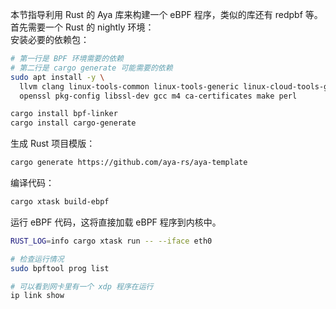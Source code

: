 
本节指导利用 Rust 的 Aya 库来构建一个 eBPF 程序，类似的库还有 redpbf 等。<br />首先需要一个 Rust 的 nightly 环境：<br />安装必要的依赖包：
```bash
# 第一行是 BPF 环境需要的依赖
# 第二行是 cargo generate 可能需要的依赖
sudo apt install -y \
  llvm clang linux-tools-common linux-tools-generic linux-cloud-tools-generic \
  openssl pkg-config libssl-dev gcc m4 ca-certificates make perl

cargo install bpf-linker
cargo install cargo-generate
```
生成 Rust 项目模版：
```bash
cargo generate https://github.com/aya-rs/aya-template
```
编译代码：
```bash
cargo xtask build-ebpf
```
运行 eBPF 代码，这将直接加载 eBPF 程序到内核中。
```bash
RUST_LOG=info cargo xtask run -- --iface eth0

# 检查运行情况
sudo bpftool prog list

# 可以看到网卡里有一个 xdp 程序在运行
ip link show
```
